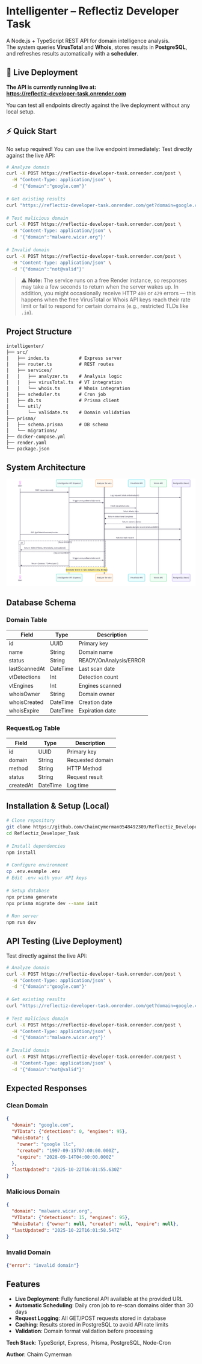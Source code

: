 # Intelligenter – Reflectiz Developer Task

A Node.js + TypeScript REST API for domain intelligence analysis.  
The system queries **VirusTotal** and **Whois**, stores results in **PostgreSQL**, and refreshes results automatically with a **scheduler**.

## 🚀 Live Deployment
**The API is currently running live at:**  
**https://reflectiz-developer-task.onrender.com**

You can test all endpoints directly against the live deployment without any local setup.

## ⚡ Quick Start
No setup required! You can use the live endpoint immediately:
Test directly against the live API:

```bash
# Analyze domain
curl -X POST https://reflectiz-developer-task.onrender.com/post \
  -H "Content-Type: application/json" \
  -d '{"domain":"google.com"}'

# Get existing results
curl "https://reflectiz-developer-task.onrender.com/get?domain=google.com"

# Test malicious domain
curl -X POST https://reflectiz-developer-task.onrender.com/post \
  -H "Content-Type: application/json" \
  -d '{"domain":"malware.wicar.org"}'

# Invalid domain
curl -X POST https://reflectiz-developer-task.onrender.com/post \
  -H "Content-Type: application/json" \
  -d '{"domain":"not@valid"}'
```

> ⚠️ **Note:**
> The service runs on a free Render instance, so responses may take a few seconds to return when the server wakes up.
> In addition, you might occasionally receive HTTP `400` or `429` errors — this happens when the free VirusTotal or Whois API keys reach their rate limit or fail to respond for certain domains (e.g., restricted TLDs like `.io`).



## Project Structure
```
intelligenter/
├── src/
│   ├── index.ts           # Express server
│   ├── router.ts          # REST routes
│   ├── services/
│   │   ├── analyzer.ts    # Analysis logic
│   │   ├── virusTotal.ts  # VT integration
│   │   └── whois.ts       # Whois integration
│   ├── scheduler.ts       # Cron job
│   ├── db.ts              # Prisma client
│   └── util/
│       └── validate.ts    # Domain validation
├── prisma/
│   ├── schema.prisma      # DB schema
│   └── migrations/
├── docker-compose.yml
├── render.yaml
└── package.json
```

## System Architecture
![System Diagram](./dag.png)

## Database Schema

### Domain Table
| Field | Type | Description |
|-------|------|-------------|
| id | UUID | Primary key |
| name | String | Domain name |
| status | String | READY/OnAnalysis/ERROR |
| lastScannedAt | DateTime | Last scan date |
| vtDetections | Int | Detection count |
| vtEngines | Int | Engines scanned |
| whoisOwner | String | Domain owner |
| whoisCreated | DateTime | Creation date |
| whoisExpire | DateTime | Expiration date |

### RequestLog Table
| Field | Type | Description |
|-------|------|-------------|
| id | UUID | Primary key |
| domain | String | Requested domain |
| method | String | HTTP Method |
| status | String | Request result |
| createdAt | DateTime | Log time |

## Installation & Setup (Local)

```bash
# Clone repository
git clone https://github.com/ChaimCymerman0548492309/Reflectiz_Developer_Task
cd Reflectiz_Developer_Task

# Install dependencies
npm install

# Configure environment
cp .env.example .env
# Edit .env with your API keys

# Setup database
npx prisma generate
npx prisma migrate dev --name init

# Run server
npm run dev
```

## API Testing (Live Deployment)

Test directly against the live API:

```bash
# Analyze domain
curl -X POST https://reflectiz-developer-task.onrender.com/post \
  -H "Content-Type: application/json" \
  -d '{"domain":"google.com"}'

# Get existing results
curl "https://reflectiz-developer-task.onrender.com/get?domain=google.com"

# Test malicious domain
curl -X POST https://reflectiz-developer-task.onrender.com/post \
  -H "Content-Type: application/json" \
  -d '{"domain":"malware.wicar.org"}'

# Invalid domain
curl -X POST https://reflectiz-developer-task.onrender.com/post \
  -H "Content-Type: application/json" \
  -d '{"domain":"not@valid"}'
```

## Expected Responses

### Clean Domain
```json
{
  "domain": "google.com",
  "VTData": {"detections": 0, "engines": 95},
  "WhoisData": {
    "owner": "google llc",
    "created": "1997-09-15T07:00:00.000Z",
    "expire": "2028-09-14T04:00:00.000Z"
  },
  "lastUpdated": "2025-10-22T16:01:55.630Z"
}
```

### Malicious Domain
```json
{
  "domain": "malware.wicar.org",
  "VTData": {"detections": 15, "engines": 95},
  "WhoisData": {"owner": null, "created": null, "expire": null},
  "lastUpdated": "2025-10-22T16:01:58.547Z"
}
```

### Invalid Domain
```json
{"error": "invalid domain"}
```

## Features

- **Live Deployment**: Fully functional API available at the provided URL
- **Automatic Scheduling**: Daily cron job to re-scan domains older than 30 days
- **Request Logging**: All GET/POST requests stored in database
- **Caching**: Results stored in PostgreSQL to avoid API rate limits
- **Validation**: Domain format validation before processing


**Tech Stack**: TypeScript, Express, Prisma, PostgreSQL, Node-Cron

**Author**: Chaim Cymerman